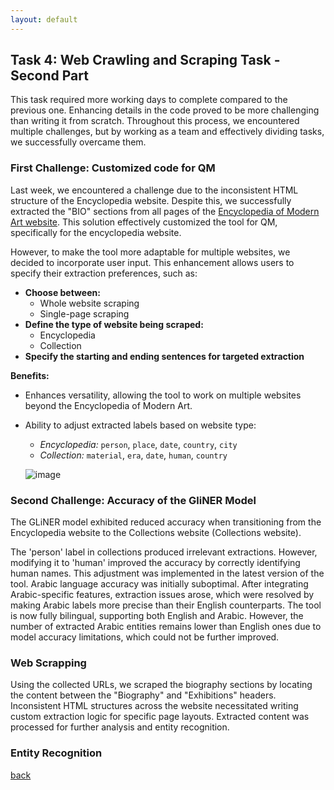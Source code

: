 ```yaml
---
layout: default
---
```


## Task 4: Web Crawling and Scraping Task - Second Part

This task required more working days to complete compared to the previous one. Enhancing details in the code proved to be more challenging than writing it from scratch. Throughout this process, we encountered multiple challenges, but by working as a team and effectively dividing tasks, we successfully overcame them.

### First Challenge: Customized code for QM
Last week, we encountered a challenge due to the inconsistent HTML structure of the Encyclopedia website. Despite this, we successfully extracted the "BIO" sections from all pages of the [Encyclopedia of Modern Art website](https://www.encyclopedia.mathaf.org.qa/). This solution effectively customized the tool for QM, specifically for the encyclopedia website.

However, to make the tool more adaptable for multiple websites, we decided to incorporate user input. This enhancement allows users to specify their extraction preferences, such as: 

- **Choose between:**  
  - Whole website scraping  
  - Single-page scraping  
- **Define the type of website being scraped:**  
  - Encyclopedia  
  - Collection   
- **Specify the starting and ending sentences for targeted extraction**  

**Benefits:**  
- Enhances versatility, allowing the tool to work on multiple websites beyond the Encyclopedia of Modern Art.
- Ability to adjust extracted labels based on website type:  
  - *Encyclopedia:* `person`, `place`, `date`, `country`, `city`  
  - *Collection:* `material`, `era`, `date`, `human`, `country`

  ![image](https://github.com/user-attachments/assets/aa96c3f2-4107-484b-9163-858e77f07bec)


### Second Challenge: Accuracy of the GliNER Model
  The GLiNER model exhibited reduced accuracy when transitioning from the Encyclopedia website to the Collections website (Collections website).

The 'person' label in collections produced irrelevant extractions. However, modifying it to 'human' improved the accuracy by correctly identifying human names. This adjustment was implemented in the latest version of the tool.
Arabic language accuracy was initially suboptimal. After integrating Arabic-specific features, extraction issues arose, which were resolved by making Arabic labels more precise than their English counterparts.
The tool is now fully bilingual, supporting both English and Arabic. However, the number of extracted Arabic entities remains lower than English ones due to model accuracy limitations, which could not be further improved.

### Web Scrapping

Using the collected URLs, we scraped the biography sections by locating the content between the "Biography" and "Exhibitions" headers. Inconsistent HTML structures across the website necessitated writing custom extraction logic for specific page layouts. Extracted content was processed for further analysis and entity recognition.


### Entity Recognition



[back](./)
